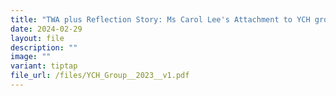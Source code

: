 ```yaml
---
title: "TWA plus Reflection Story: Ms Carol Lee's Attachment to YCH group"
date: 2024-02-29
layout: file
description: ""
image: ""
variant: tiptap
file_url: /files/YCH_Group__2023__v1.pdf
---
```

